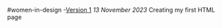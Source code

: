 #women-in-design
-[Version 1](https://McMaster6425.github.io/women-in-design/index.html)
*13 November 2023* 
Creating my first HTML page